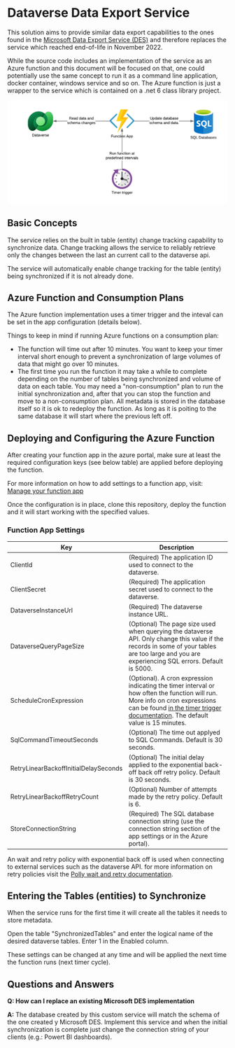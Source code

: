 # Dataverse Data Export Service
This solution aims to provide similar data export capabilities to the ones  found in the [Microsoft Data Export Service (DES)][1] and therefore replaces the service which reached end-of-life in November 2022.

While the source code includes an implementation of the service as an Azure function and this document will be focused on that, one could potentially use the same concept to run it as a command line application, docker container, windows service and so on. The Azure function is just a wrapper to the service which is contained on a .net 6 class library project.

![basic azure function diagram](images/basic-functionapp-diagram.png)

## Basic Concepts

The service relies on the built in table (entity) change tracking capability to synchronize data. Change tracking allows the service to reliably retrieve only the changes between the last an current call to the dataverse api.

The service will automatically enable change tracking for the table (entity) being synchronized if it is not already done.

## Azure Function and Consumption Plans

The Azure function implementation uses a timer trigger and the inteval can be set in the app configuration (details below).

Things to keep in mind if running Azure functions on a consumption plan:

- The function will time out after 10 minutes. You want to keep your timer interval short enough to prevent a synchronization of large volumes of data that might go over 10 minutes.
- The first time you run the function it may take a while to complete depending on the number of tables being synchronized and volume of data on each table. You may need a "non-consumption" plan to run the initial synchronization and, after that you can stop the function and move to a non-consumption plan. All metadata is stored in the database itself so it is ok to redeploy the function. As long as it is poiting to the same database it will start where the previous left off.

## Deploying and Configuring the Azure Function

After creating your function app in the azure portal, make sure at least the required configuration keys (see below table) are applied before deploying the function.

For more  information on how to add settings to a function app, visit: [Manage your function app][4]

Once the configuration is in place, clone this repository, deploy the function and it will start working with the specified values.

### Function App Settings

| Key  | Description  |
| ---- | ------------ |
| ClientId | (Required) The application ID used to connect to the dataverse. |
| ClientSecret | (Required) The application secret used to connect to the dataverse. |
| DataverseInstanceUrl | (Required) The dataverse instance URL.
| DataverseQueryPageSize | (Optional) The page size used when querying the dataverse API. Only change this value if the records in some of your tables are too large and you are experiencing SQL errors. Default is 5000. |
| ScheduleCronExpression | (Optional). A cron expression indicating the timer interval or how often the function will run. More info on cron expressions can be found [in the timer trigger documentation][2]. The default value is 15 minutes. |
| SqlCommandTimeoutSeconds | (Optional) The time out applyed to SQL Commands. Default is 30 seconds. |
| RetryLinearBackoffInitialDelaySeconds | (Optional) The initial delay applied to the exponential back-off back off retry policy. Default is 30 seconds. |
| RetryLinearBackoffRetryCount | (Optional) Number of attempts made by the retry policy. Default is 6.
| StoreConnectionString | (Required) The SQL database connection string (use the connection string section of the app settings or in the Azure portal). |

An wait and retry policy with exponential back off is used when connecting to external services such as the dataverse API. for more information on retry policies visit the [Polly wait and retry documentation][3].

## Entering the Tables (entities) to Synchronize

When the service runs for the first time it will create all the tables it needs to store metadata.

Open the table "SynchronizedTables" and enter the logical name of the desired dataverse tables. Enter 1 in the Enabled column.

These settings can be changed at any time and will be applied the next time the function runs (next timer cycle).

## Questions and Answers

**Q: How can I replace an existing Microsoft DES implementation**

**A:** The database created by this custom service will match the schema of the one created y Microsoft DES. Implement this service and when the initial synchronization is complete just change the connection string of your clients (e.g.: Powert BI dashboards).

[1]: https://learn.microsoft.com/en-us/power-apps/developer/data-platform/data-export-service
[2]: https://learn.microsoft.com/en-us/azure/azure-functions/functions-bindings-timer?tabs=in-process&pivots=programming-language-csharp#ncrontab-expressions
[3]: https://github.com/Polly-Contrib/Polly.Contrib.WaitAndRetry
[4]: https://learn.microsoft.com/en-us/azure/azure-functions/functions-how-to-use-azure-function-app-settings?tabs=portal



